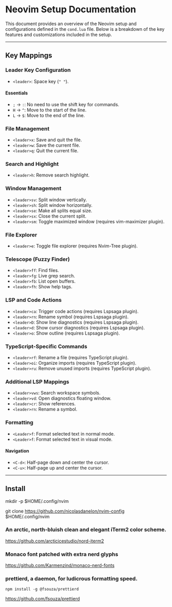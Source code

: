 # Neovim Setup Documentation

This document provides an overview of the Neovim setup and configurations defined in the `cond.lua` file. Below is a breakdown of the key features and customizations included in the setup.

---

## Key Mappings

### Leader Key Configuration
- `<leader>`: Space key (`" "`).

#### Essentials
- `;` → `:`: No need to use the shift key for commands.
- `H` → `^`: Move to the start of the line.
- `L` → `$`: Move to the end of the line.

### File Management
- `<leader>x`: Save and quit the file.
- `<leader>w`: Save the current file.
- `<leader>q`: Quit the current file.

### Search and Highlight
- `<leader>h`: Remove search highlight.

### Window Management
- `<leader>sv`: Split window vertically.
- `<leader>sh`: Split window horizontally.
- `<leader>se`: Make all splits equal size.
- `<leader>sx`: Close the current split.
- `<leader>sm`: Toggle maximized window (requires vim-maximizer plugin).

### File Explorer
- `<leader>e`: Toggle file explorer (requires Nvim-Tree plugin).

### Telescope (Fuzzy Finder)
- `<leader>ff`: Find files.
- `<leader>fg`: Live grep search.
- `<leader>fb`: List open buffers.
- `<leader>fh`: Show help tags.

### LSP and Code Actions
- `<leader>ca`: Trigger code actions (requires Lspsaga plugin).
- `<leader>rn`: Rename symbol (requires Lspsaga plugin).
- `<leader>D`: Show line diagnostics (requires Lspsaga plugin).
- `<leader>d`: Show cursor diagnostics (requires Lspsaga plugin).
- `<leader>o`: Show outline (requires Lspsaga plugin).

### TypeScript-Specific Commands
- `<leader>rf`: Rename a file (requires TypeScript plugin).
- `<leader>oi`: Organize imports (requires TypeScript plugin).
- `<leader>ru`: Remove unused imports (requires TypeScript plugin).

### Additional LSP Mappings
- `<leader>vws`: Search workspace symbols.
- `<leader>vd`: Open diagnostics floating window.
- `<leader>cr`: Show references.
- `<leader>rn`: Rename a symbol.

### Formatting
- `<Leader>f`: Format selected text in normal mode.
- `<Leader>f`: Format selected text in visual mode.

#### Navigation
- `<C-d>`: Half-page down and center the cursor.
- `<C-u>`: Half-page up and center the cursor.

---

## Install
mkdir -p $HOME/.config/nvim

git clone https://github.com/nicolasdanelon/nvim-config $HOME/.config/nvim

### An arctic, north-bluish clean and elegant iTerm2 color scheme.

https://github.com/arcticicestudio/nord-iterm2

### Monaco font patched with extra nerd glyphs

https://github.com/Karmenzind/monaco-nerd-fonts

### prettierd, a daemon, for ludicrous formatting speed.

```
npm install -g @fsouza/prettierd
```

https://github.com/fsouza/prettierd
